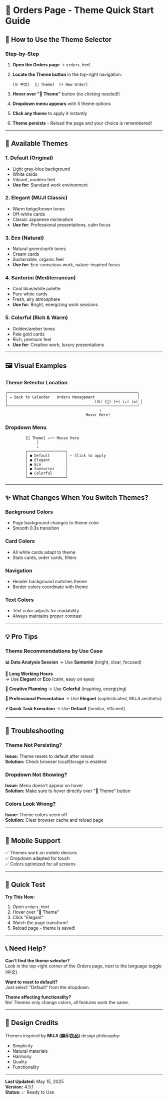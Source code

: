 # 🎯 Orders Page - Theme Quick Start Guide

## 📍 How to Use the Theme Selector

### Step-by-Step

1. **Open the Orders page** → `orders.html`

2. **Locate the Theme button** in the top-right navigation:
   ```
   [🌐 中文]  [🎨 Theme]  [+ New Order]
   ```

3. **Hover over "🎨 Theme"** button (no clicking needed!)

4. **Dropdown menu appears** with 5 theme options

5. **Click any theme** to apply it instantly

6. **Theme persists** - Reload the page and your choice is remembered!

---

## 🎨 Available Themes

### 1. **Default** (Original)
- Light gray-blue background
- White cards
- Vibrant, modern feel
- **Use for**: Standard work environment

### 2. **Elegant** (MUJI Classic)
- Warm beige/brown tones
- Off-white cards
- Classic Japanese minimalism
- **Use for**: Professional presentations, calm focus

### 3. **Eco** (Natural)
- Natural green/earth tones
- Cream cards
- Sustainable, organic feel
- **Use for**: Eco-conscious work, nature-inspired focus

### 4. **Santorini** (Mediterranean)
- Cool blue/white palette
- Pure white cards
- Fresh, airy atmosphere
- **Use for**: Bright, energizing work sessions

### 5. **Colorful** (Rich & Warm)
- Golden/amber tones
- Pale gold cards
- Rich, premium feel
- **Use for**: Creative work, luxury presentations

---

## 🖼️ Visual Examples

### Theme Selector Location
```
┌──────────────────────────────────────────────────────────┐
│ ← Back to Calendar   Orders Management                   │
│                                       [🌐] [🎨] [+] [↓] [↻] │
└──────────────────────────────────────────────────────────┘
                                          ↑
                                    Hover Here!
```

### Dropdown Menu
```
         [🎨 Theme] ←── Mouse here
              │
              ↓
         ┌─────────────────┐
         │ ● Default       │ ← Click to apply
         │ ● Elegant       │
         │ ● Eco           │
         │ ● Santorini     │
         │ ● Colorful      │
         └─────────────────┘
```

---

## ✨ What Changes When You Switch Themes?

### Background Colors
- Page background changes to theme color
- Smooth 0.3s transition

### Card Colors  
- All white cards adapt to theme
- Stats cards, order cards, filters

### Navigation
- Header background matches theme
- Border colors coordinate with theme

### Text Colors
- Text color adjusts for readability
- Always maintains proper contrast

---

## 💡 Pro Tips

### Theme Recommendations by Use Case

**📊 Data Analysis Session**
→ Use **Santorini** (bright, clear, focused)

**🧘 Long Working Hours**  
→ Use **Elegant** or **Eco** (calm, easy on eyes)

**🎨 Creative Planning**
→ Use **Colorful** (inspiring, energizing)

**💼 Professional Presentation**
→ Use **Elegant** (sophisticated, MUJI aesthetic)

**⚡ Quick Task Execution**
→ Use **Default** (familiar, efficient)

---

## 🔧 Troubleshooting

### Theme Not Persisting?
**Issue:** Theme resets to default after reload  
**Solution:** Check browser localStorage is enabled

### Dropdown Not Showing?
**Issue:** Menu doesn't appear on hover  
**Solution:** Make sure to hover directly over "🎨 Theme" button

### Colors Look Wrong?
**Issue:** Theme colors seem off  
**Solution:** Clear browser cache and reload page

---

## 📱 Mobile Support

✅ Themes work on mobile devices  
✅ Dropdown adapted for touch  
✅ Colors optimized for all screens

---

## 🎉 Quick Test

**Try This Now:**

1. Open `orders.html`
2. Hover over "🎨 Theme"
3. Click "Elegant"
4. Watch the page transform!
5. Reload page - theme is saved!

---

## 📞 Need Help?

**Can't find the theme selector?**  
Look in the top-right corner of the Orders page, next to the language toggle (中文).

**Want to reset to default?**  
Just select "Default" from the dropdown.

**Theme affecting functionality?**  
No! Themes only change colors, all features work the same.

---

## 🎨 Design Credits

Themes inspired by **MUJI (無印良品)** design philosophy:
- Simplicity
- Natural materials
- Harmony
- Quality
- Functionality

---

**Last Updated:** May 15, 2025  
**Version:** 4.5.1  
**Status:** ✅ Ready to Use
